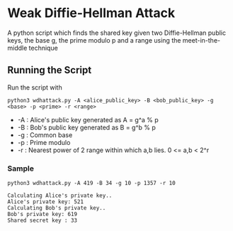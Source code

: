 # Weak Diffie-Hellman Attack
A python script which finds the shared key given two Diffie-Hellman public keys, the base g, the prime modulo p and a range using the meet-in-the-middle technique 

## Running the Script
Run the script with
```
python3 wdhattack.py -A <alice_public_key> -B <bob_public_key> -g <base> -p <prime> -r <range>
```
* -A : Alice's public key generated as A = g^a % p 
* -B : Bob's public key generated as B = g^b % p
* -g : Common base
* -p : Prime modulo
* -r : Nearest power of 2 range within which a,b lies. 0 <= a,b < 2^r

### Sample
```
python3 wdhattack.py -A 419 -B 34 -g 10 -p 1357 -r 10

Calculating Alice's private key..
Alice's private key: 521
Calculating Bob's private key..
Bob's private key: 619
Shared secret key : 33
```